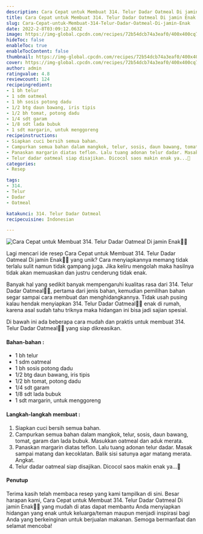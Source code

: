 ```yaml
---
description: Cara Cepat untuk Membuat 314. Telur Dadar Oatmeal Di jamin Enak"
title: Cara Cepat untuk Membuat 314. Telur Dadar Oatmeal Di jamin Enak
slug: Cara-Cepat-untuk-Membuat-314-Telur-Dadar-Oatmeal-Di-jamin-Enak
date: 2022-2-8T03:09:12.063Z
image: https://img-global.cpcdn.com/recipes/72b54dcb74a3eaf0/400x400cq70/photo.jpg
hideToc: false
enableToc: true
enableTocContent: false
thumbnail: https://img-global.cpcdn.com/recipes/72b54dcb74a3eaf0/400x400cq70/photo.jpg
cover: https://img-global.cpcdn.com/recipes/72b54dcb74a3eaf0/400x400cq70/photo.jpg
author: admin
ratingvalue: 4.8
reviewcount: 124
recipeingredient:
- 1 bh telur
- 1 sdm oatmeal
- 1 bh sosis potong dadu
- 1/2 btg daun bawang, iris tipis
- 1/2 bh tomat, potong dadu
- 1/4 sdt garam
- 1/8 sdt lada bubuk
- 1 sdt margarin, untuk menggoreng
recipeinstructions:
- Siapkan cuci bersih semua bahan.
- Campurkan semua bahan dalam mangkok, telur, sosis, daun bawang, tomat, garam dan lada bubuk. Masukkan oatmeal dan aduk merata.
- Panaskan margarin diatas teflon. Lalu tuang adonan telur dadar. Masak sampai matang dan kecoklatan. Balik sisi satunya agar matang merata. Angkat.
- Telur dadar oatmeal siap disajikan. Dicocol saos makin enak ya...🥰
categories:
- Resep

tags:
- 314.
- Telur
- Dadar
- Oatmeal

katakunci: 314. Telur Dadar Oatmeal
recipecuisine: Indonesian

---
```


![Cara Cepat untuk Membuat 314. Telur Dadar Oatmeal Di jamin Enak👩‍🍳](https://img-global.cpcdn.com/recipes/72b54dcb74a3eaf0/400x400cq70/photo.jpg)

Lagi mencari ide resep Cara Cepat untuk Membuat 314. Telur Dadar Oatmeal Di jamin Enak👩‍🍳 yang unik? Cara menyiapkannya memang tidak terlalu sulit namun tidak gampang juga. Jika keliru mengolah maka hasilnya tidak akan memuaskan dan justru cenderung tidak enak.

Banyak hal yang sedikit banyak mempengaruhi kualitas rasa dari 314. Telur Dadar Oatmeal👩‍🍳, pertama dari jenis bahan, kemudian pemilihan bahan segar sampai cara membuat dan menghidangkannya. Tidak usah pusing kalau hendak menyiapkan 314. Telur Dadar Oatmeal👩‍🍳 enak di rumah, karena asal sudah tahu triknya maka hidangan ini bisa jadi sajian spesial.

Di bawah ini ada beberapa cara mudah dan praktis untuk membuat 314. Telur Dadar Oatmeal👩‍🍳 yang siap dikreasikan.

<!--inarticleads1-->

#### Bahan-bahan :

- 1 bh telur
- 1 sdm oatmeal
- 1 bh sosis potong dadu
- 1/2 btg daun bawang, iris tipis
- 1/2 bh tomat, potong dadu
- 1/4 sdt garam
- 1/8 sdt lada bubuk
- 1 sdt margarin, untuk menggoreng

<!--inarticleads2-->

#### Langkah-langkah membuat :

1. Siapkan cuci bersih semua bahan.
1. Campurkan semua bahan dalam mangkok, telur, sosis, daun bawang, tomat, garam dan lada bubuk. Masukkan oatmeal dan aduk merata.
1. Panaskan margarin diatas teflon. Lalu tuang adonan telur dadar. Masak sampai matang dan kecoklatan. Balik sisi satunya agar matang merata. Angkat.
1. Telur dadar oatmeal siap disajikan. Dicocol saos makin enak ya...🥰

#### Penutup

Terima kasih telah membaca resep yang kami tampilkan di sini. Besar harapan kami, Cara Cepat untuk Membuat 314. Telur Dadar Oatmeal Di jamin Enak👩‍🍳 yang mudah di atas dapat membantu Anda menyiapkan hidangan yang enak untuk keluarga/teman maupun menjadi inspirasi bagi Anda yang berkeinginan untuk berjualan makanan. Semoga bermanfaat dan selamat mencoba!
